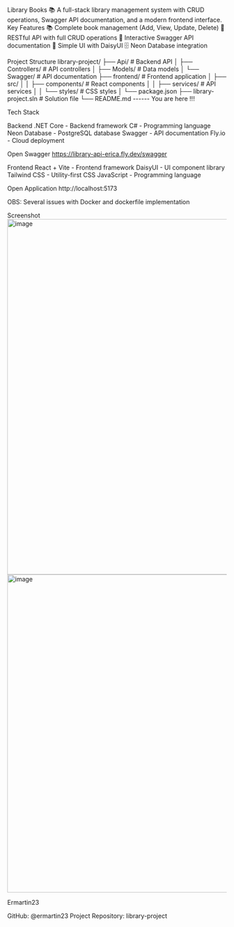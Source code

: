 Library Books 📚
A full-stack library management system with CRUD operations, Swagger API documentation, and a modern frontend interface.
 Key Features
📚 Complete book management (Add, View, Update, Delete)
🔧 RESTful API with full CRUD operations
📖 Interactive Swagger API documentation
🎨 Simple UI with DaisyUI
🗄️ Neon Database integration

Project Structure
library-project/
├── Api/                    # Backend API
│   ├── Controllers/       # API controllers
│   ├── Models/           # Data models
│   └── Swagger/          # API documentation
├── frontend/             # Frontend application
│   ├── src/
│   │   ├── components/  # React components
│   │   ├── services/    # API services
│   │   └── styles/      # CSS styles
│   └── package.json
├── library-project.sln   # Solution file
└── README.md ------ You are here !!! 



Tech Stack

Backend
.NET Core - Backend framework
C# - Programming language
Neon Database - PostgreSQL database
Swagger - API documentation
Fly.io - Cloud deployment

Open Swagger 
https://library-api-erica.fly.dev/swagger

Frontend
React + Vite - Frontend framework
DaisyUI - UI component library
Tailwind CSS - Utility-first CSS
JavaScript - Programming language

Open Application 
http://localhost:5173

OBS: Several issues with Docker and dockerfile implementation 

Screenshot 
<img width="1707" height="816" alt="image" src="https://github.com/user-attachments/assets/6792805e-02d5-44c4-8124-d186b70a5b80" />
<img width="1857" height="730" alt="image" src="https://github.com/user-attachments/assets/ed5b2c4b-2a4e-4e2d-841c-38e6d0d49ddb" />

Ermartin23

GitHub: @ermartin23
Project Repository: library-project


